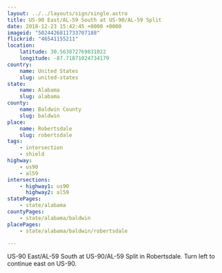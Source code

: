 ```yaml
---
layout: ../../layouts/sign/single.astro
title: US-90 East/AL-59 South at US-90/AL-59 Split
date: 2018-12-23 15:42:45 +0000 +0000
imageid: "5024426811733707188"
flickrid: "46541155211"
location:
    latitude: 30.563872769831022
    longitude: -87.71871024734179
country:
    name: United States
    slug: united-states
state:
    name: Alabama
    slug: alabama
county:
    name: Baldwin County
    slug: baldwin
place:
    name: Robertsdale
    slug: robertsdale
tags:
    - intersection
    - shield
highway:
    - us90
    - al59
intersections:
    - highway1: us90
      highway2: al59
statePages:
    - state/alabama
countyPages:
    - state/alabama/baldwin
placePages:
    - state/alabama/baldwin/robertsdale

---
```

US-90 East/AL-59 South at US-90/AL-59 Split in Robertsdale.  Turn left to continue east on US-90.